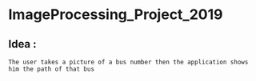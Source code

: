 # ImageProcessing_Project_2019

## Idea :
    The user takes a picture of a bus number then the application shows him the path of that bus
    
